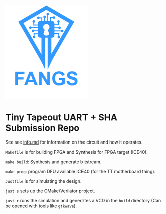 ![image](docs/fangs_logo.png)
# Tiny Tapeout UART + SHA Submission Repo

See see [info.md](docs/info.md) for information on the circuit and how it operates.

`Makefile` is for building FPGA and Synthesis for FPGA target (ICE40).

`make build`: Synthesis and generate bitstream.

`make prog`: program DFU available ICE40 (for the TT motherboard thing).

`Justfile` is for simulating the design.

`just s` sets up the CMake/Verilator project.

`just r` runs the simulation and generates a VCD in the `build` directory (Can be opened with tools like `gtkwave`).


